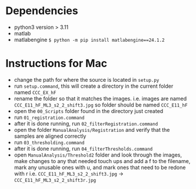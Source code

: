 # Dependencies
- python3 version > 3.11
- matlab
- matlabengine `$ python -m pip install matlabengine==24.1.2`

# Instructions for Mac
- change the path for where the source is located in `setup.py`
- run `setup.command`, this will create a directory in the current folder named `CCC_EX_hF`
- rename the folder so that it matches the images. i.e. images are named `CCC_E11_hF_ML3_s2_2_shift3.jpg` so folder should be named `CCC_E11_hF`
- open the `00_Scripts` folder found in the directory just created
- run `01_registration.command`
- after it is done running, run `02_filterRegistration.command`
- open the folder `ManualAnalysis/Registration` and verify that the samples are aligned correctly
- run `03_thresholding.command`
- after it is done running, run `04_filterThresholds.command`
- open `ManualAnalysis/Threshold2` folder and look through the images, make changes to any that needed touch ups and add a f to the filename, mark any unusable ones with u, and mark ones that need to be redone with r
i.e. `CCC_E11_hF_ML3_s2_2_shift3.jpg` -> `CCC_E11_hF_ML3_s2_2_shift3r.jpg`


